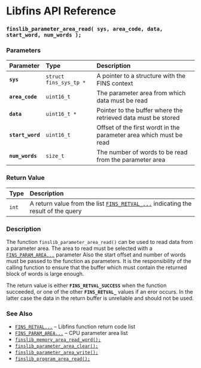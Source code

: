 # Libfins API Reference

### `finslib_parameter_area_read( sys, area_code, data, start_word, num_words );`

### Parameters

| Parameter | Type | Description |
| :--- | :--- | :--- |
|**`sys`**|`struct fins_sys_tp *`|A pointer to a structure with the FINS context|
|**`area_code`**|`uint16_t`|The parameter area from which data must be read|
|**`data`**|`uint16_t *`|Pointer to the buffer where the retrieved data must be stored|
|**`start_word`**|`uint16_t`|Offset of the first wordt in the parameter area which must be read|
|**`num_words`**|`size_t`|The number of words to be read from the parameter area|

### Return Value

| Type | Description |
| :--- | :--- |
|`int`|A return value from the list [`FINS_RETVAL_...`](FINS_RETVAL.md) indicating the result of the query|

### Description

The function `finslib_parameter_area_read()` can be used to read data from a parameter area.
The area to read must be selected with a [`FINS_PARAM_AREA...`](FINS_PARAM_AREA.md) parameter
Also the start offset and number of words must be passed to the function as parameters.
It is the responsibility of the calling function to ensure that the buffer which must contain
the returned block of words is large enough.

The return value is either **`FINS_RETVAL_SUCCESS`** when the function succeeded, or one of the other
**`FINS_RETVAL_`** values if an eror occurs. In the latter case the data in the return buffer is unreliable and
should not be used.

### See Also

* [`FINS_RETVAL...`](FINS_RETVAL.md) &ndash; Libfins function return code list
* [`FINS_PARAM_AREA...`](FINS_PARAM_AREA.md) &ndash; CPU parameter area list
* [`finslib_memory_area_read_word();`](finslib_memory_area_read_word.md)
* [`finslib_parameter_area_clear();`](finslib_parameter_area_clear.md)
* [`finslib_parameter_area_write();`](finslib_parameter_area_write.md)
* [`finslib_program_area_read();`](finslib_program_area_read.md)
